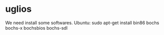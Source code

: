 uglios
======
We need install some softwares.
Ubuntu:
	sudo apt-get install bin86 bochs bochs-x bochsbios bochs-sdl
